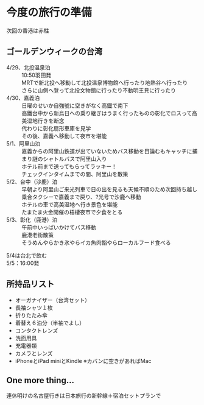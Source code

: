 # 今度の旅行の準備
次回の香港は赤柱  

## ゴールデンウィークの台湾
<dl>
<dt>4/29、北投温泉泊</dt>
<dd>10:50羽田発<br>MRTで新北投へ移動して北投温泉博物館へ行ったり地熱谷へ行ったり<br>
さらに山側へ登って北投文物館に行ったり不動明王見に行ったり</dd>
<dt>4/30、嘉義泊</dt>
<dd>日曜のせいか自強號に空きがなく高鐡で南下</br>
高鐵台中から新烏日への乗り継ぎはうまく行ったものの彰化でロスって高美湿地行きを断念<br>
代わりに彰化扇形車庫を見学<br>その後、嘉義へ移動して夜市を堪能</dd>
<dt>5/1、阿里山泊</dt>
<dd>嘉義からの阿里山鉄道が出ていないためバス移動を目論むもキャッチに捕まり謎のシャトルバスで阿里山入り<br>
ホテル前まで送ってもらってラッキー！<br>チェックインタイムまでの間、阿里山を散策</dd>
<dt>5/2、台中（沙鹿）泊</dt>
<dd>早朝より阿里山ご来光列車で日の出を見るも天候不順のため次回持ち越し<br>
乗合タクシーで嘉義まで戻り、?光号で沙鹿へ移動<br>
ホテルの車で高美湿地へ行き景色を堪能<br>
たまたま火金開催の梧棲夜市で夕食をとる</dd>
<dt>5/3、彰化（鹿港）泊</dt>
<dd>午前中いっぱいかけてバス移動<br>
鹿港老街散策<br>
そうめんやらかき氷やらイカ魚肉餡やらローカルフード食べる</dd>
</dl>

5/4は台北で飲む  
5/5：16:00発  

## 所持品リスト
- オーガナイザー（台湾セット）
- 長袖シャツ１枚
- 折りたたみ傘
- 着替え６泊分（半袖でよし）
- コンタクトレンズ
- 洗面用具
- 充電器類
- カメラとレンズ
- iPhoneとiPad miniとKindle
※カバンに空きがあればMac

## One more thing...
連休明けの名古屋行きは日本旅行の新幹線＋宿泊セットプランで
